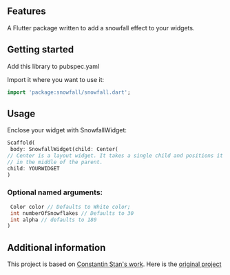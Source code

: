 <!-- 
This README describes the package. If you publish this package to pub.dev,
this README's contents appear on the landing page for your package.

For information about how to write a good package README, see the guide for
[writing package pages](https://dart.dev/guides/libraries/writing-package-pages). 

For general information about developing packages, see the Dart guide for
[creating packages](https://dart.dev/guides/libraries/create-library-packages)
and the Flutter guide for
[developing packages and plugins](https://flutter.dev/developing-packages). 
-->

 

## Features
A Flutter package written to add a snowfall effect to your widgets. 

## Getting started

Add this library to pubspec.yaml

Import it where you want to use it:

```dart
import 'package:snowfall/snowfall.dart';
```



## Usage

Enclose your widget with SnowfallWidget:
```dart
Scaffold(
 body: SnowfallWidget(child: Center(
// Center is a layout widget. It takes a single child and positions it
// in the middle of the parent.
child: YOURWIDGET
)
```

### Optional named arguments:

```dart
 Color color // Defaults to White color;
 int numberOfSnowflakes // Defaults to 30
 int alpha // defaults to 180
)
```


## Additional information

This project is based on [Constantin Stan's work](https://medium.com/flutter-community/fluttering-snowflakes-1cf011b0d38d). 
Here is the [original project](https://github.com/Constans/fluttering-dart)

